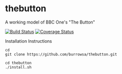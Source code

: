 # thebutton
A working model of BBC One's "The Button"

[![Build Status](https://travis-ci.org/burrowsa/thebutton.svg?branch=master)](https://travis-ci.org/burrowsa/thebutton)
[![Coverage Status](https://coveralls.io/repos/github/burrowsa/thebutton/badge.svg?branch=master)](https://coveralls.io/github/burrowsa/thebutton?branch=master)

Installation Instructions

    cd
    git clone https://github.com/burrowsa/thebutton.git

    cd thebutton
    ./install.sh
